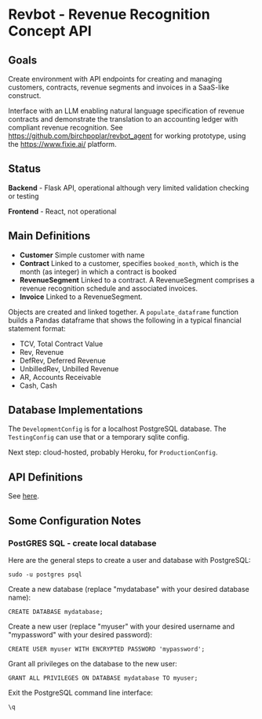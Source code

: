 # Revbot - Revenue Recognition Concept API

## Goals

Create environment with API endpoints for creating and managing customers, contracts, revenue segments and invoices in a SaaS-like construct.

Interface with an LLM enabling natural language specification of revenue contracts and demonstrate the translation to an accounting ledger with compliant revenue recognition. See https://github.com/birchpoplar/revbot_agent for working prototype, using the https://www.fixie.ai/ platform.

## Status

**Backend** - Flask API, operational although very limited validation checking or testing

**Frontend** - React, not operational

## Main Definitions

- **Customer** Simple customer with name
- **Contract** Linked to a customer, specifies `booked_month`, which is the month (as integer) in which a contract is booked
- **RevenueSegment** Linked to a contract. A RevenueSegment comprises a revenue recognition schedule and associated invoices.
- **Invoice** Linked to a RevenueSegment.

Objects are created and linked together. A `populate_dataframe` function builds a Pandas dataframe that shows the following in a typical financial statement format:
- TCV, Total Contract Value
- Rev, Revenue
- DefRev, Deferred Revenue
- UnbilledRev, Unbilled Revenue
- AR, Accounts Receivable
- Cash, Cash

## Database Implementations

The `DevelopmentConfig` is for a localhost PostgreSQL database. The `TestingConfig` can use that or a temporary sqlite config.

Next step: cloud-hosted, probably Heroku, for `ProductionConfig`.

## API Definitions

See [here](docs/api.md).

## Some Configuration Notes

### PostGRES SQL - create local database

Here are the general steps to create a user and database with PostgreSQL:

`sudo -u postgres psql`

Create a new database (replace "mydatabase" with your desired database name):

`CREATE DATABASE mydatabase;`

Create a new user (replace "myuser" with your desired username and "mypassword" with your desired password):

`CREATE USER myuser WITH ENCRYPTED PASSWORD 'mypassword';`

Grant all privileges on the database to the new user:

`GRANT ALL PRIVILEGES ON DATABASE mydatabase TO myuser;`

Exit the PostgreSQL command line interface:

`\q`
